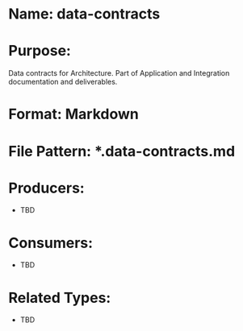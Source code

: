 # Name: data-contracts

# Purpose:
Data contracts for Architecture. Part of Application and Integration documentation and deliverables.

# Format: Markdown

# File Pattern: *.data-contracts.md

# Producers:
- TBD

# Consumers:
- TBD

# Related Types:
- TBD

